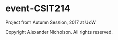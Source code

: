 # event-CSIT214
Project from Autumn Session, 2017 at UoW

Copyright Alexander Nicholson. All rights reserved.
